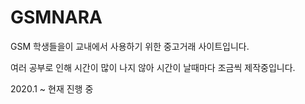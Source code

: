 # GSMNARA
 GSM 학생들을이 교내에서 사용하기 위한 중고거래 사이트입니다.
 
 여러 공부로 인해 시간이 많이 나지 않아 시간이 날때마다 조금씩 제작중입니다.
 
 2020.1 ~ 현재 진행 중
